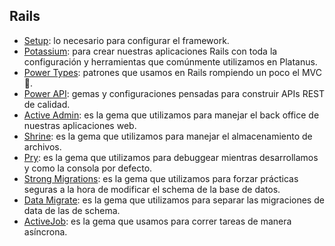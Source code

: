 ## Rails

* [Setup](../../../setup/proyectos/rails.md): lo necesario para configurar el framework.
* [Potassium](https://github.com/platanus/potassium): para crear nuestras aplicaciones Rails con toda la configuración y herramientas que comúnmente utilizamos en Platanus.
* [Power Types](powertypes.md): patrones que usamos en Rails rompiendo un poco el MVC :speak_no_evil:.
* [Power API](power_api.md): gemas y configuraciones pensadas para construir APIs REST de calidad.
* [Active Admin](activeadmin.md): es la gema que utilizamos para manejar el back office de nuestras aplicaciones web.
* [Shrine](shrine.md): es la gema que utilizamos para manejar el almacenamiento de archivos.
* [Pry](pry.md): es la gema que utilizamos para debuggear mientras desarrollamos y como la consola por defecto.
* [Strong Migrations](strong_migrations.md): es la gema que utilizamos para forzar prácticas seguras a la hora de modificar el schema de la base de datos.
* [Data Migrate](data_migrate.md): es la gema que utilizamos para separar las migraciones de data de las de schema.
* [ActiveJob](active_job.md): es la gema que usamos para correr tareas de manera asíncrona.
